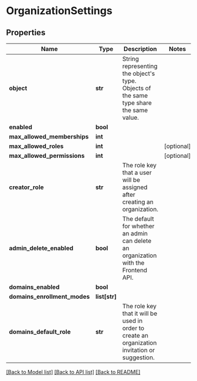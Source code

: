 # OrganizationSettings

## Properties
Name | Type | Description | Notes
------------ | ------------- | ------------- | -------------
**object** | **str** | String representing the object&#x27;s type. Objects of the same type share the same value. | 
**enabled** | **bool** |  | 
**max_allowed_memberships** | **int** |  | 
**max_allowed_roles** | **int** |  | [optional] 
**max_allowed_permissions** | **int** |  | [optional] 
**creator_role** | **str** | The role key that a user will be assigned after creating an organization. | 
**admin_delete_enabled** | **bool** | The default for whether an admin can delete an organization with the Frontend API. | 
**domains_enabled** | **bool** |  | 
**domains_enrollment_modes** | **list[str]** |  | 
**domains_default_role** | **str** | The role key that it will be used in order to create an organization invitation or suggestion. | 

[[Back to Model list]](../README.md#documentation-for-models) [[Back to API list]](../README.md#documentation-for-api-endpoints) [[Back to README]](../README.md)

